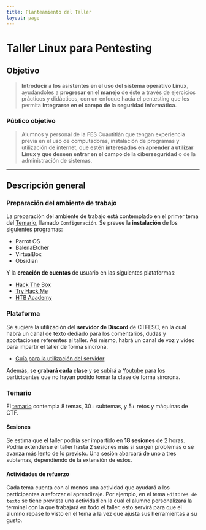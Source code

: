```yaml
---
title: Planteamiento del Taller
layout: page
---
```


# Taller Linux para Pentesting
## Objetivo
> **Introducir a los asistentes en el uso del sistema operativo Linux**, ayudándoles a **progresar en el manejo** de éste a través de ejercicios prácticos y didácticos, con un enfoque hacia el pentesting que les permita **integrarse en el campo de la seguridad informática**.

### Público objetivo
> Alumnos y personal de la FES Cuautitlán que tengan experiencia previa en el uso de computadoras, instalación de programas y utilización de internet, que estén **interesados en aprender a utilizar Linux y que deseen entrar en el campo de la ciberseguridad** o de la administración de sistemas.

---
## Descripción general
### Preparación del ambiente de trabajo
La preparación del ambiente de trabajo está contemplado en el primer tema del [Temario](https://ctfesc.github.io/blog/temario-linux-para-pentesting), llamado `Configuración`.
Se prevee la **instalación** de los siguientes programas:
- Parrot OS
- BalenaEtcher
- VirtualBox
- Obsidian

Y la **creación de cuentas** de usuario en las siguientes plataformas:
- [Hack The Box](https://hackthebox.com)
- [Try Hack Me](https://tryhackme.com)
- [HTB Academy](https://academy.hackthebox.com)


### Plataforma
Se sugiere la utilización del **servidor de Discord** de CTFESC, en la cual habrá un canal de texto dediado para los comentarios, dudas y aportaciones referentes al taller. Así mismo, habrá un canal de voz y vídeo para impartir el taller de forma síncrona.
- [Guía para la utilización del servidor](https://youtu.be/KIV0xUHihAA)

Además, se **grabará cada clase** y se subirá a [Youtube](http://www.youtube.com/@ctfesc) para los participantes que no hayan podido tomar la clase de forma síncrona.

### Temario
El [temario](https://ctfesc.github.io/blog/temario-linux-para-pentesting) contempla 8 temas, 30+ subtemas, y 5+ retos y máquinas de CTF.

#### Sesiones
Se estima que el taller podría ser impartido en **18 sesiones** de 2 horas. Podría extenderse el taller hasta 2 sesiones más si surgen problemas o se avanza más lento de lo previsto.
Una sesión abarcará de uno a tres subtemas, dependiendo de la extensión de estos.

#### Actividades de refuerzo
Cada tema cuenta con al menos una actividad que ayudará a los participantes a reforzar el aprendizaje. Por ejemplo, en el tema `Editores de texto` se tiene prevista una actividad en la cual el alumno personalizará la terminal con la que trabajará en todo el taller, esto servirá para que el alumno repase lo visto en el tema a la vez que ajusta sus herramientas a su gusto.



